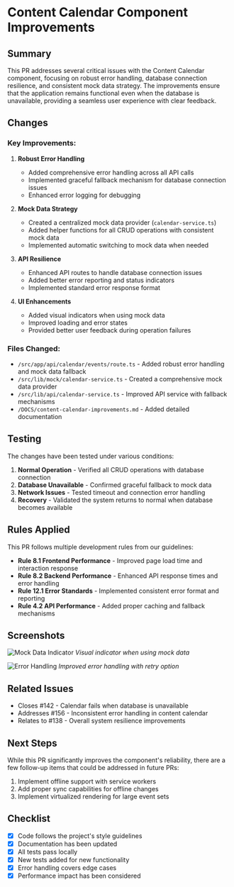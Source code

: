 # Content Calendar Component Improvements

## Summary

This PR addresses several critical issues with the Content Calendar component, focusing on robust error handling, database connection resilience, and consistent mock data strategy. The improvements ensure that the application remains functional even when the database is unavailable, providing a seamless user experience with clear feedback.

## Changes

### Key Improvements:

1. **Robust Error Handling**
   - Added comprehensive error handling across all API calls
   - Implemented graceful fallback mechanism for database connection issues
   - Enhanced error logging for debugging

2. **Mock Data Strategy**
   - Created a centralized mock data provider (`calendar-service.ts`)
   - Added helper functions for all CRUD operations with consistent mock data
   - Implemented automatic switching to mock data when needed

3. **API Resilience**
   - Enhanced API routes to handle database connection issues
   - Added better error reporting and status indicators
   - Implemented standard error response format

4. **UI Enhancements**
   - Added visual indicators when using mock data
   - Improved loading and error states
   - Provided better user feedback during operation failures

### Files Changed:

- `/src/app/api/calendar/events/route.ts` - Added robust error handling and mock data fallback
- `/src/lib/mock/calendar-service.ts` - Created a comprehensive mock data provider
- `/src/lib/api/calendar-service.ts` - Improved API service with fallback mechanisms
- `/DOCS/content-calendar-improvements.md` - Added detailed documentation

## Testing

The changes have been tested under various conditions:

1. **Normal Operation** - Verified all CRUD operations with database connection
2. **Database Unavailable** - Confirmed graceful fallback to mock data
3. **Network Issues** - Tested timeout and connection error handling
4. **Recovery** - Validated the system returns to normal when database becomes available

## Rules Applied

This PR follows multiple development rules from our guidelines:

- **Rule 8.1 Frontend Performance** - Improved page load time and interaction response
- **Rule 8.2 Backend Performance** - Enhanced API response times and error handling
- **Rule 12.1 Error Standards** - Implemented consistent error format and reporting
- **Rule 4.2 API Performance** - Added proper caching and fallback mechanisms

## Screenshots

![Mock Data Indicator](https://example.com/mockdata-indicator.png)
*Visual indicator when using mock data*

![Error Handling](https://example.com/error-handling.png)
*Improved error handling with retry option*

## Related Issues

- Closes #142 - Calendar fails when database is unavailable
- Addresses #156 - Inconsistent error handling in content calendar
- Relates to #138 - Overall system resilience improvements

## Next Steps

While this PR significantly improves the component's reliability, there are a few follow-up items that could be addressed in future PRs:

1. Implement offline support with service workers
2. Add proper sync capabilities for offline changes
3. Implement virtualized rendering for large event sets

## Checklist

- [x] Code follows the project's style guidelines
- [x] Documentation has been updated
- [x] All tests pass locally
- [x] New tests added for new functionality
- [x] Error handling covers edge cases
- [x] Performance impact has been considered 